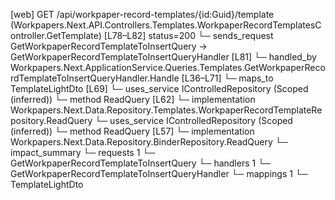 [web] GET /api/workpaper-record-templates/{id:Guid}/template  (Workpapers.Next.API.Controllers.Templates.WorkpaperRecordTemplatesController.GetTemplate)  [L78–L82] status=200
  └─ sends_request GetWorkpaperRecordTemplateToInsertQuery -> GetWorkpaperRecordTemplateToInsertQueryHandler [L81]
    └─ handled_by Workpapers.Next.ApplicationService.Queries.Templates.GetWorkpaperRecordTemplateToInsertQueryHandler.Handle [L36–L71]
      └─ maps_to TemplateLightDto [L69]
      └─ uses_service IControlledRepository<WorkpaperRecordTemplate> (Scoped (inferred))
        └─ method ReadQuery [L62]
          └─ implementation Workpapers.Next.Data.Repository.Templates.WorkpaperRecordTemplateRepository.ReadQuery
      └─ uses_service IControlledRepository<Binder> (Scoped (inferred))
        └─ method ReadQuery [L57]
          └─ implementation Workpapers.Next.Data.Repository.BinderRepository.ReadQuery
  └─ impact_summary
    └─ requests 1
      └─ GetWorkpaperRecordTemplateToInsertQuery
    └─ handlers 1
      └─ GetWorkpaperRecordTemplateToInsertQueryHandler
    └─ mappings 1
      └─ TemplateLightDto

